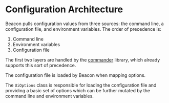 # Configuration Architecture

Beacon pulls configuration values from three sources: the command line, a
configuration file, and environment variables. The order of precedence is:

1. Command line
2. Environment variables
3. Configuration file

The first two layers are handled by the [commander][1] library, which already
supports this sort of precedence.

The configuration file is loaded by Beacon when mapping options.

The `UiOptions` class is responsible for loading the configuration file and
providing a basic set of options which can be further mutated by the command
line and environment variables.

[1]: https://github.com/tj/commander.js 'commander'
